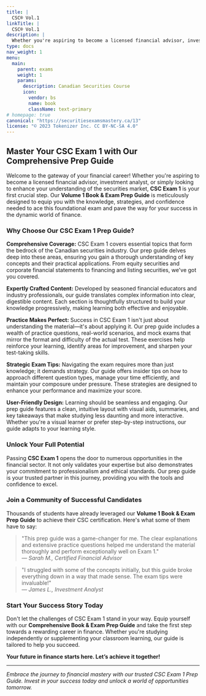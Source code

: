 ```yaml
---
title: |
  CSC® Vol.1
linkTitle: |
  CSC® Vol.1
description: |
  Whether you're aspiring to become a licensed financial advisor, investment analyst, or simply looking to enhance your understanding of the securities market, **CSC Exam 1** is your first crucial step. Our **Volume 1 Book & Exam Prep Guide** is meticulously designed to equip you with the knowledge, strategies, and confidence needed to ace this foundational exam and pave the way for your success in the dynamic world of finance.
type: docs
nav_weight: 1
menu:
  main:
    parent: exams
    weight: 1
    params:
      description: Canadian Securities Course
      icon:
        vendor: bs
        name: book
        className: text-primary
# homepage: true
canonical: "https://securitiesexamsmastery.ca/13"
license: "© 2023 Tokenizer Inc. CC BY-NC-SA 4.0"
---
```



## Master Your CSC Exam 1 with Our Comprehensive Prep Guide

Welcome to the gateway of your financial career! Whether you're aspiring to become a licensed financial advisor, investment analyst, or simply looking to enhance your understanding of the securities market, **CSC Exam 1** is your first crucial step. Our **Volume 1 Book & Exam Prep Guide** is meticulously designed to equip you with the knowledge, strategies, and confidence needed to ace this foundational exam and pave the way for your success in the dynamic world of finance.

### Why Choose Our CSC Exam 1 Prep Guide?

**Comprehensive Coverage:** CSC Exam 1 covers essential topics that form the bedrock of the Canadian securities industry. Our prep guide delves deep into these areas, ensuring you gain a thorough understanding of key concepts and their practical applications. From equity securities and corporate financial statements to financing and listing securities, we've got you covered.

**Expertly Crafted Content:** Developed by seasoned financial educators and industry professionals, our guide translates complex information into clear, digestible content. Each section is thoughtfully structured to build your knowledge progressively, making learning both effective and enjoyable.

**Practice Makes Perfect:** Success in CSC Exam 1 isn't just about understanding the material—it's about applying it. Our prep guide includes a wealth of practice questions, real-world scenarios, and mock exams that mirror the format and difficulty of the actual test. These exercises help reinforce your learning, identify areas for improvement, and sharpen your test-taking skills.

**Strategic Exam Tips:** Navigating the exam requires more than just knowledge; it demands strategy. Our guide offers insider tips on how to approach different question types, manage your time efficiently, and maintain your composure under pressure. These strategies are designed to enhance your performance and maximize your score.

**User-Friendly Design:** Learning should be seamless and engaging. Our prep guide features a clean, intuitive layout with visual aids, summaries, and key takeaways that make studying less daunting and more interactive. Whether you're a visual learner or prefer step-by-step instructions, our guide adapts to your learning style.

### Unlock Your Full Potential

Passing **CSC Exam 1** opens the door to numerous opportunities in the financial sector. It not only validates your expertise but also demonstrates your commitment to professionalism and ethical standards. Our prep guide is your trusted partner in this journey, providing you with the tools and confidence to excel.

### Join a Community of Successful Candidates

Thousands of students have already leveraged our **Volume 1 Book & Exam Prep Guide** to achieve their CSC certification. Here's what some of them have to say:

> "This prep guide was a game-changer for me. The clear explanations and extensive practice questions helped me understand the material thoroughly and perform exceptionally well on Exam 1."  
> *— Sarah M., Certified Financial Advisor*

> "I struggled with some of the concepts initially, but this guide broke everything down in a way that made sense. The exam tips were invaluable!"  
> *— James L., Investment Analyst*

### Start Your Success Story Today

Don't let the challenges of CSC Exam 1 stand in your way. Equip yourself with our **Comprehensive Book & Exam Prep Guide** and take the first step towards a rewarding career in finance. Whether you're studying independently or supplementing your classroom learning, our guide is tailored to help you succeed.


**Your future in finance starts here. Let’s achieve it together!**

---

*Embrace the journey to financial mastery with our trusted CSC Exam 1 Prep Guide. Invest in your success today and unlock a world of opportunities tomorrow.*
